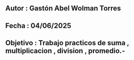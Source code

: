## Autor : Gastón Abel Wolman Torres 
## Fecha : 04/06/2025
## Objetivo : Trabajo practicos de suma , multiplicacion , division , promedio.-
